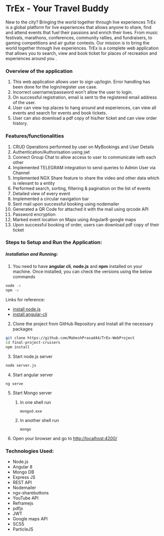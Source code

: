 # TrEx - Your Travel Buddy

New to the city?
Bringing the world together through live experiences
TrEx is a global platform for live experiences that allows anyone to share, find and attend events that fuel their passions and enrich their lives.
From music festivals, marathons, conferences, community rallies, and fundraisers, to gaming competitions and air guitar contests. 
Our mission is to bring the world together through live experiences.
TrEx is a complete web application that allows you to search, view and book ticket for places of recreation and experiences around you .

### Overview of the application
1. This web application allows user to sign up/login. Error handling has been done for the login/register use case.
2. Incorrect username/password won't allow the user to login.
3. On successful registration, email is sent to the registered email address of the user.
4. User can view top places to hang around and experiences, can view all events and search for events and book tickets.
5. User can also download a pdf copy of his/her ticket and can view order history.

### Features/functionalities
1. CRUD Operations performed by user on MyBookings and User Details
2. Authentication/Authorisation using jwt
3. Connect Group Chat to allow access to user to communicate iwth each other
4. Implemented TELEGRAM integration to send queries to Admin User via Channel
5. Implemented NGX Share feature to share the video and other data which is relevant to a entity
6. Performed search, sorting, filtering & pagination on the list of events
7. Detailed view of every event
8. Implemented a circular navigation bar
9. Sent mail upon successful booking using nodemailer
10. Generated a QR Code for attached it with the mail using qrcode API
11. Password encryption
12. Marked event location on Maps using Angular8-google maps
13. Upon successful booking of order, users can download pdf copy of their ticket

### Steps to Setup and Run the Application:
##### Installation and Running:
1. You need to have **angular cli**, **node.js** and **npm** installed on your machine. Once installed, you can check the versions using the below commands

```sh
node -v
npm -v
```
Links for reference:
* [install node.js](https://nodejs.org/en/download/)
* [install angular-cli](https://github.com/angular/angular-cli)

2. Clone the project from GitHub Repository and Install all the necessary packages
```sh
git clone https://github.com/MaheshPrasad44/TrEx-WebProject
cd final-project-cruisers
npm install
```
3. Start node.js server
```sh
node server.js
```

4. Start angular server
```
ng serve
```

5. Start Mongo server
    1. In one shell run
        ```
        mongod.exe
        ```
    2. In another shell run
        ```
        mongo
        ```

6. Open your browser and go to [http://localhost:4200/](http://localhost:4200/)

### Technologies Used:
* Node.js
* Angular 8
* Mongo DB
* Express JS
* REST API
* Nodemailer
* ngx-sharebuttons
* YouTube API
* Reframejs
* pdfjs
* JWT
* Google maps API
* SCSS
* ParticleJS
